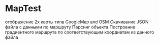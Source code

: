 # MapTest
отображение 2х карты типа GoogleMap and OSM
Скачивание JSON файла с данными по маршруту
Парсинг объекта
Построение градиентного маршрута по соответствующим коорднатам из данного файла
